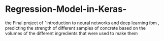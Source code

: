 # Regression-Model-in-Keras-
the Final project of "introduction to neural networks and deep learning ibm , predicting the strength of different samples of concrete based on the volumes of the different ingredients that were used to make them

